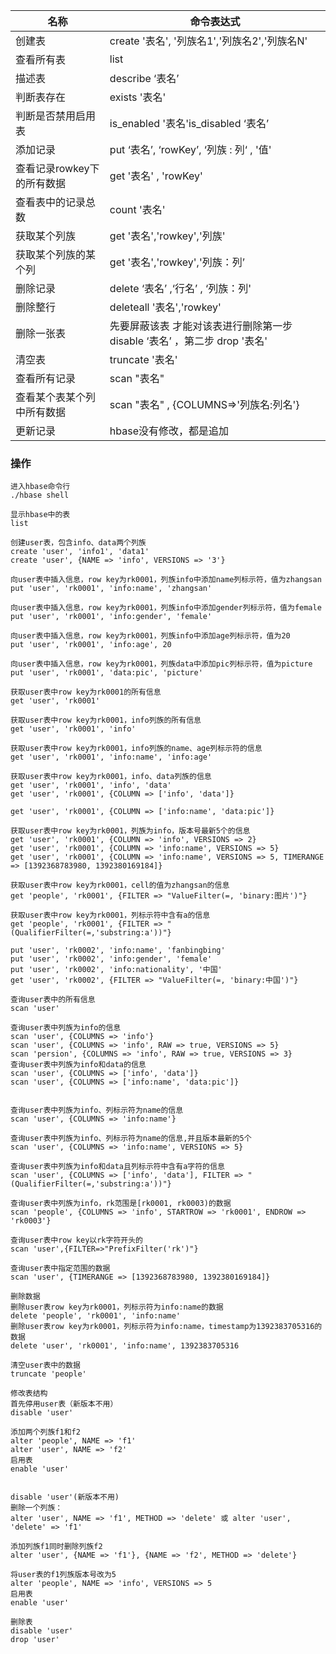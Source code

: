 |  名称   | 命令表达式  |
|  ----  | ----  |
| 创建表 | create '表名', '列族名1','列族名2','列族名N'| 
| 查看所有表 | list| 
| 描述表 | describe ‘表名’| 
| 判断表存在 | exists  '表名'| 
| 判断是否禁用启用表|  is_enabled '表名'is_disabled ‘表名’| 
| 添加记录|  put ‘表名’, ‘rowKey’, ‘列族 : 列‘ , '值'| 
| 查看记录rowkey下的所有数据|  get '表名' , 'rowKey'| 
| 查看表中的记录总数|  count '表名'| 
| 获取某个列族 | get '表名','rowkey','列族'| 
| 获取某个列族的某个列|  get '表名','rowkey','列族：列’| 
| 删除记录 | delete ‘表名’ ,‘行名’ , ‘列族：列'| 
| 删除整行|  deleteall '表名','rowkey'| 
| 删除一张表|  先要屏蔽该表 才能对该表进行删除第一步 disable ‘表名’ ，第二步 drop '表名'| 
| 清空表 | truncate '表名'| 
| 查看所有记录|  scan "表名"| 
| 查看某个表某个列中所有数据 | scan "表名" , {COLUMNS=>'列族名:列名'}| 
| 更新记录| hbase没有修改，都是追加|


### 操作
```
进入hbase命令行  
./hbase shell

显示hbase中的表  
list

创建user表，包含info、data两个列族
create 'user', 'info1', 'data1'
create 'user', {NAME => 'info', VERSIONS => '3'}

向user表中插入信息，row key为rk0001，列族info中添加name列标示符，值为zhangsan
put 'user', 'rk0001', 'info:name', 'zhangsan'

向user表中插入信息，row key为rk0001，列族info中添加gender列标示符，值为female
put 'user', 'rk0001', 'info:gender', 'female'

向user表中插入信息，row key为rk0001，列族info中添加age列标示符，值为20
put 'user', 'rk0001', 'info:age', 20

向user表中插入信息，row key为rk0001，列族data中添加pic列标示符，值为picture
put 'user', 'rk0001', 'data:pic', 'picture'

获取user表中row key为rk0001的所有信息
get 'user', 'rk0001'

获取user表中row key为rk0001，info列族的所有信息
get 'user', 'rk0001', 'info'

获取user表中row key为rk0001，info列族的name、age列标示符的信息
get 'user', 'rk0001', 'info:name', 'info:age'

获取user表中row key为rk0001，info、data列族的信息
get 'user', 'rk0001', 'info', 'data'
get 'user', 'rk0001', {COLUMN => ['info', 'data']}

get 'user', 'rk0001', {COLUMN => ['info:name', 'data:pic']}

获取user表中row key为rk0001，列族为info，版本号最新5个的信息
get 'user', 'rk0001', {COLUMN => 'info', VERSIONS => 2}
get 'user', 'rk0001', {COLUMN => 'info:name', VERSIONS => 5}
get 'user', 'rk0001', {COLUMN => 'info:name', VERSIONS => 5, TIMERANGE => [1392368783980, 1392380169184]}

获取user表中row key为rk0001，cell的值为zhangsan的信息
get 'people', 'rk0001', {FILTER => "ValueFilter(=, 'binary:图片')"}

获取user表中row key为rk0001，列标示符中含有a的信息
get 'people', 'rk0001', {FILTER => "(QualifierFilter(=,'substring:a'))"}

put 'user', 'rk0002', 'info:name', 'fanbingbing'
put 'user', 'rk0002', 'info:gender', 'female'
put 'user', 'rk0002', 'info:nationality', '中国'
get 'user', 'rk0002', {FILTER => "ValueFilter(=, 'binary:中国')"}

查询user表中的所有信息
scan 'user'

查询user表中列族为info的信息
scan 'user', {COLUMNS => 'info'}
scan 'user', {COLUMNS => 'info', RAW => true, VERSIONS => 5}
scan 'persion', {COLUMNS => 'info', RAW => true, VERSIONS => 3}
查询user表中列族为info和data的信息
scan 'user', {COLUMNS => ['info', 'data']}
scan 'user', {COLUMNS => ['info:name', 'data:pic']}


查询user表中列族为info、列标示符为name的信息
scan 'user', {COLUMNS => 'info:name'}

查询user表中列族为info、列标示符为name的信息,并且版本最新的5个
scan 'user', {COLUMNS => 'info:name', VERSIONS => 5}

查询user表中列族为info和data且列标示符中含有a字符的信息
scan 'user', {COLUMNS => ['info', 'data'], FILTER => "(QualifierFilter(=,'substring:a'))"}

查询user表中列族为info，rk范围是[rk0001, rk0003)的数据
scan 'people', {COLUMNS => 'info', STARTROW => 'rk0001', ENDROW => 'rk0003'}

查询user表中row key以rk字符开头的
scan 'user',{FILTER=>"PrefixFilter('rk')"}

查询user表中指定范围的数据
scan 'user', {TIMERANGE => [1392368783980, 1392380169184]}

删除数据
删除user表row key为rk0001，列标示符为info:name的数据
delete 'people', 'rk0001', 'info:name'
删除user表row key为rk0001，列标示符为info:name，timestamp为1392383705316的数据
delete 'user', 'rk0001', 'info:name', 1392383705316

清空user表中的数据
truncate 'people'

修改表结构
首先停用user表（新版本不用）
disable 'user'

添加两个列族f1和f2
alter 'people', NAME => 'f1'
alter 'user', NAME => 'f2'
启用表
enable 'user'


disable 'user'(新版本不用)
删除一个列族：
alter 'user', NAME => 'f1', METHOD => 'delete' 或 alter 'user', 'delete' => 'f1'

添加列族f1同时删除列族f2
alter 'user', {NAME => 'f1'}, {NAME => 'f2', METHOD => 'delete'}

将user表的f1列族版本号改为5
alter 'people', NAME => 'info', VERSIONS => 5
启用表
enable 'user'

删除表
disable 'user'
drop 'user'
```